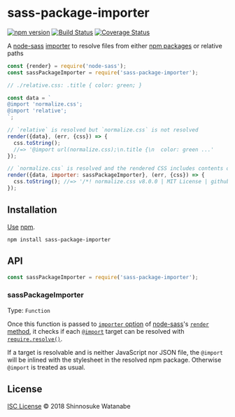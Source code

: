 # sass-package-importer

[![npm version](https://img.shields.io/npm/v/sass-package-importer.svg)](https://www.npmjs.com/package/sass-package-importer)
[![Build Status](https://travis-ci.com/shinnn/sass-package-importer.svg?branch=master)](https://travis-ci.com/shinnn/sass-package-importer)
[![Coverage Status](https://img.shields.io/coveralls/shinnn/sass-package-importer.svg)](https://coveralls.io/github/shinnn/sass-package-importer?branch=master)

A [node-sass](https://www.npmjs.com/package/node-sass) [importer](https://www.npmjs.com/package/node-sass#importer--v200---experimental) to resolve files from either [npm packages](https://docs.npmjs.com/getting-started/packages) or relative paths

```javascript
const {render} = require('node-sass');
const sassPackageImporter = require('sass-package-importer');

// ./relative.css: .title { color: green; }

const data = `
@import 'normalize.css';
@import 'relative';
`;

// `relative` is resolved but `normalize.css` is not resolved
render({data}, (err, {css}) => {
  css.toString();
  //=> '@import url(normalize.css);\n.title {\n  color: green ...'
});

// `normalize.css` is resolved and the rendered CSS includes contents of normalize.css
render({data, importer: sassPackageImporter}, (err, {css}) => {
  css.toString(); //=> '/*! normalize.css v8.0.0 | MIT License | github.com/necolas/normalize.css ...'
});
```

## Installation

[Use](https://docs.npmjs.com/cli/install) [npm](https://docs.npmjs.com/getting-started/what-is-npm).

```
npm install sass-package-importer
```

## API

```javascript
const sassPackageImporter = require('sass-package-importer');
```

### sassPackageImporter

Type: `Function`

Once this function is passed to [`importer` option](https://github.com/sass/node-sass#importer--v200---experimental) of [node-sass](https://github.com/sass/node-sass)'s [`render` method](https://github.com/sass/node-sass#render-callback--v300), it checks if each [`@import`](https://sass-lang.com/documentation/file.SASS_REFERENCE.html#import) target can be resolved with [`require.resolve()`](https://nodejs.org/api/modules.html#modules_require_resolve_request_options).

If a target is resolvable and is neither JavaScript nor JSON file, the `@import` will be inlined with the stylesheet in the resolved npm package. Otherwise `@import` is treated as usual.

## License

[ISC License](./LICENSE) © 2018 Shinnosuke Watanabe
